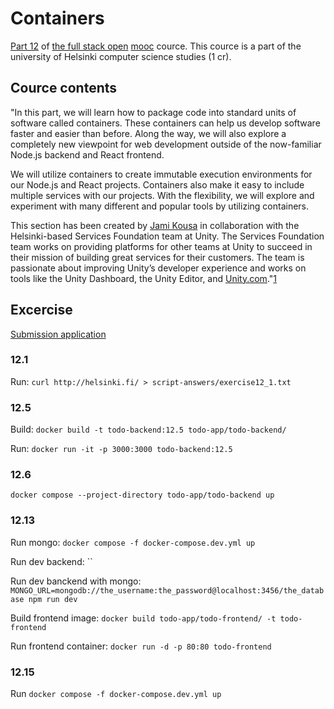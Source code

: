 # Containers
[Part 12](https://fullstackopen.com/en/part12) of [the full stack open](https://fullstackopen.com/en/) [mooc](https://www.mooc.fi/en/) cource. This cource is a part of the university of Helsinki computer science studies (1 cr).

## Cource contents
"In this part, we will learn how to package code into standard units of software called containers. These containers can help us develop software faster and easier than before. Along the way, we will also explore a completely new viewpoint for web development outside of the now-familiar Node.js backend and React frontend.

We will utilize containers to create immutable execution environments for our Node.js and React projects. Containers also make it easy to include multiple services with our projects. With the flexibility, we will explore and experiment with many different and popular tools by utilizing containers.

This section has been created by [Jami Kousa](https://github.com/jakousa) in collaboration with the Helsinki-based Services Foundation team at Unity. The Services Foundation team works on providing platforms for other teams at Unity to succeed in their mission of building great services for their customers. The team is passionate about improving Unity’s developer experience and works on tools like the Unity Dashboard, the Unity Editor, and [Unity.com](https://unity.com/)."[1](https://fullstackopen.com/en/part12)

## Excercise
[Submission application](https://studies.cs.helsinki.fi/stats/courses/fs-containers)

### 12.1
Run: `curl http://helsinki.fi/ > script-answers/exercise12_1.txt`

### 12.5
Build: `docker build -t todo-backend:12.5 todo-app/todo-backend/`

Run: `docker run -it -p 3000:3000 todo-backend:12.5`

### 12.6
`docker compose --project-directory todo-app/todo-backend up`

### 12.13
Run mongo: `docker compose -f docker-compose.dev.yml up`

Run dev backend: ``

Run dev banckend with mongo: `MONGO_URL=mongodb://the_username:the_password@localhost:3456/the_database npm run dev`

Build frontend image: `docker build todo-app/todo-frontend/ -t todo-frontend`

Run frontend container: `docker run -d -p 80:80 todo-frontend`

### 12.15
Run `docker compose -f docker-compose.dev.yml up` 